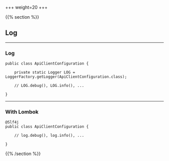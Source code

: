 +++
weight=20
+++

{{% section %}}

## Log

---

### Log

```java{|1-5|7-12|14-18|20-21}
public class ApiClientConfiguration {

    private static Logger LOG = LoggerFactory.getLogger(ApiClientConfiguration.class);

    // LOG.debug(), LOG.info(), ...

}
```

---

### With Lombok

```java{|1}
@Slf4j
public class ApiClientConfiguration {

    // log.debug(), log.info(), ...

}
```

{{% /section %}}